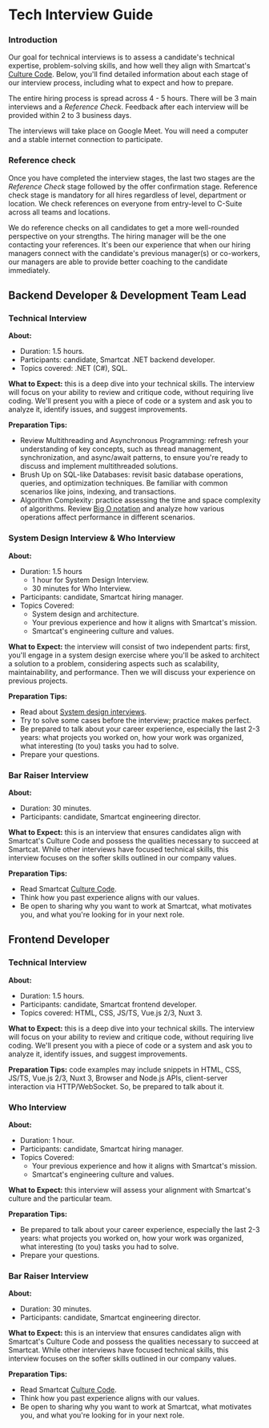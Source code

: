# Tech Interview Guide

### Introduction

Our goal for technical interviews is to assess a candidate's technical expertise, problem-solving skills, and how well they align with Smartcat's [Culture Code](https://www.smartcat.com/culture-code/). Below, you'll find detailed information about each stage of our interview process, including what to expect and how to prepare.

The entire hiring process is spread across 4 - 5 hours. There will be 3 main interviews and a *Reference Check*. Feedback after each interview will be provided within 2 to 3 business days.

The interviews will take place on Google Meet. You will need a computer and a stable internet connection to participate.

### Reference check

Once you have completed the interview stages, the last two stages are the *Reference Check* stage followed by the offer confirmation stage. Reference check stage is mandatory for all hires regardless of level, department or location. We check references on everyone from entry-level to C-Suite across all teams and locations.

We do reference checks on all candidates to get a more well-rounded perspective on your strengths. The hiring manager will be the one contacting your references. It's been our experience that when our hiring managers connect with the candidate's previous manager(s) or co-workers, our managers are able to provide better coaching to the candidate immediately.

## Backend Developer & Development Team Lead 

### Technical Interview

**About:**
- Duration: 1.5 hours.
- Participants: candidate, Smartcat .NET backend developer.
- Topics covered: .NET (C#), SQL.

**What to Expect:** this is a deep dive into your technical skills. The interview will focus on your ability to review and critique code, without requiring live coding. We'll present you with a piece of code or a system and ask you to analyze it, identify issues, and suggest improvements.

**Preparation Tips:**
- Review Multithreading and Asynchronous Programming: refresh your understanding of key concepts, such as thread management, synchronization, and async/await patterns, to ensure you're ready to discuss and implement multithreaded solutions.
- Brush Up on SQL-like Databases: revisit basic database operations, queries, and optimization techniques. Be familiar with common scenarios like joins, indexing, and transactions.
- Algorithm Complexity: practice assessing the time and space complexity of algorithms. Review [Big O notation](https://www.manning.com/books/grokking-algorithms) and analyze how various operations affect performance in different scenarios.

### System Design Interview & Who Interview

**About:**
- Duration: 1.5 hours
    - 1 hour for System Design Interview.
    - 30 minutes for Who Interview.
- Participants: candidate, Smartcat hiring manager.
- Topics Covered:
    - System design and architecture.
    - Your previous experience and how it aligns with Smartcat's mission.
    - Smartcat's engineering culture and values.

**What to Expect:** the interview will consist of two independent parts: first, you'll engage in a system design exercise where you'll be asked to architect a solution to a problem, considering aspects such as scalability, maintainability, and performance. Then we will discuss your experience on previous projects.

**Preparation Tips:**
- Read about [System design interviews](https://www.amazon.com/System-Design-Interview-insiders-Second/dp/B08CMF2CQF).
- Try to solve some cases before the interview; practice makes perfect.
- Be prepared to talk about your career experience, especially the last 2-3 years: what projects you worked on, how your work was organized, what interesting (to you) tasks you had to solve.
- Prepare your questions.

### Bar Raiser Interview

**About:**
- Duration: 30 minutes.
- Participants: candidate, Smartcat engineering director.

**What to Expect:** this is an interview that ensures candidates align with Smartcat's Culture Code and possess the qualities necessary to succeed at Smartcat. While other interviews have focused technical skills, this interview focuses on the softer skills outlined in our company values.

**Preparation Tips:**
- Read Smartcat [Culture Code](https://www.smartcat.com/culture-code/).
- Think how you past experience aligns with our values.
- Be open to sharing why you want to work at Smartcat, what motivates you, and what you're looking for in your next role.

## Frontend Developer

### Technical Interview

**About:**
- Duration: 1.5 hours.
- Participants: candidate, Smartcat frontend developer.
- Topics covered: HTML, CSS, JS/TS, Vue.js 2/3, Nuxt 3.

**What to Expect:** this is a deep dive into your technical skills. The interview will focus on your ability to review and critique code, without requiring live coding. We'll present you with a piece of code or a system and ask you to analyze it, identify issues, and suggest improvements.

**Preparation Tips:** code examples may include snippets in HTML, CSS, JS/TS, Vue.js 2/3, Nuxt 3, Browser and Node.js APIs, client-server interaction via HTTP/WebSocket. So, be prepared to talk about it.

### Who Interview

**About:**
- Duration: 1 hour.
- Participants: candidate, Smartcat hiring manager.
- Topics Covered:
    - Your previous experience and how it aligns with Smartcat's mission.
    - Smartcat's engineering culture and values.

**What to Expect:** this interview will assess your alignment with Smartcat's culture and the particular team.

**Preparation Tips:**
- Be prepared to talk about your career experience, especially the last 2-3 years: what projects you worked on, how your work was organized, what interesting (to you) tasks you had to solve.
- Prepare your questions.

### Bar Raiser Interview

**About:**
- Duration: 30 minutes.
- Participants: candidate, Smartcat engineering director.

**What to Expect:** this is an interview that ensures candidates align with Smartcat's Culture Code and possess the qualities necessary to succeed at Smartcat. While other interviews have focused technical skills, this interview focuses on the softer skills outlined in our company values.

**Preparation Tips:**
- Read Smartcat [Culture Code](https://www.smartcat.com/culture-code/).
- Think how you past experience aligns with our values.
- Be open to sharing why you want to work at Smartcat, what motivates you, and what you're looking for in your next role.